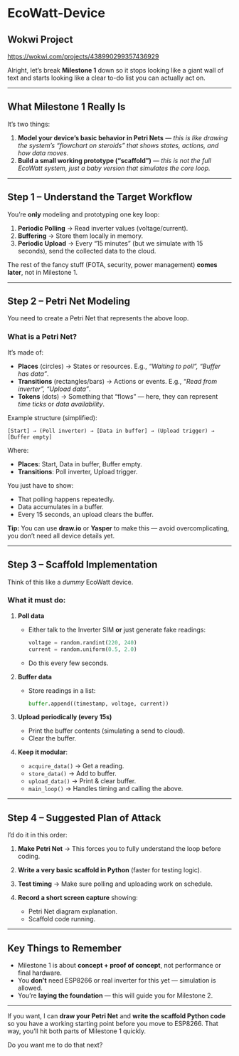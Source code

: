 # EcoWatt-Device

## Wokwi Project
https://wokwi.com/projects/438990299357436929

Alright, let’s break **Milestone 1** down so it stops looking like a giant wall of text and starts looking like a clear to-do list you can actually act on.

---

## **What Milestone 1 Really Is**

It’s two things:

1. **Model your device’s basic behavior in Petri Nets** — *this is like drawing the system’s “flowchart on steroids” that shows states, actions, and how data moves.*
2. **Build a small working prototype (“scaffold”)** — *this is not the full EcoWatt system, just a baby version that simulates the core loop.*

---

## **Step 1 – Understand the Target Workflow**

You’re **only** modeling and prototyping one key loop:

1. **Periodic Polling** → Read inverter values (voltage/current).
2. **Buffering** → Store them locally in memory.
3. **Periodic Upload** → Every “15 minutes” (but we simulate with 15 seconds), send the collected data to the cloud.

The rest of the fancy stuff (FOTA, security, power management) **comes later**, not in Milestone 1.

---

## **Step 2 – Petri Net Modeling**

You need to create a Petri Net that represents the above loop.

### **What is a Petri Net?**

It’s made of:

* **Places** (circles) → States or resources. E.g., *“Waiting to poll”, “Buffer has data”*.
* **Transitions** (rectangles/bars) → Actions or events. E.g., *“Read from inverter”, “Upload data”*.
* **Tokens** (dots) → Something that “flows” — here, they can represent *time ticks* or *data availability*.

Example structure (simplified):

```
[Start] → (Poll inverter) → [Data in buffer] → (Upload trigger) → [Buffer empty]
```

Where:

* **Places**: Start, Data in buffer, Buffer empty.
* **Transitions**: Poll inverter, Upload trigger.

You just have to show:

* That polling happens repeatedly.
* Data accumulates in a buffer.
* Every 15 seconds, an upload clears the buffer.

**Tip:** You can use **draw\.io** or **Yasper** to make this — avoid overcomplicating, you don’t need all device details yet.

---

## **Step 3 – Scaffold Implementation**

Think of this like a *dummy* EcoWatt device.

### **What it must do:**

1. **Poll data**

   * Either talk to the Inverter SIM **or** just generate fake readings:

     ```python
     voltage = random.randint(220, 240)
     current = random.uniform(0.5, 2.0)
     ```
   * Do this every few seconds.

2. **Buffer data**

   * Store readings in a list:

     ```python
     buffer.append((timestamp, voltage, current))
     ```

3. **Upload periodically (every 15s)**

   * Print the buffer contents (simulating a send to cloud).
   * Clear the buffer.

4. **Keep it modular**:

   * `acquire_data()` → Get a reading.
   * `store_data()` → Add to buffer.
   * `upload_data()` → Print & clear buffer.
   * `main_loop()` → Handles timing and calling the above.

---

## **Step 4 – Suggested Plan of Attack**

I’d do it in this order:

1. **Make Petri Net** → This forces you to fully understand the loop before coding.
2. **Write a very basic scaffold in Python** (faster for testing logic).
3. **Test timing** → Make sure polling and uploading work on schedule.
4. **Record a short screen capture** showing:

   * Petri Net diagram explanation.
   * Scaffold code running.

---

## **Key Things to Remember**

* Milestone 1 is about **concept + proof of concept**, not performance or final hardware.
* You **don’t** need ESP8266 or real inverter for this yet — simulation is allowed.
* You’re **laying the foundation** — this will guide you for Milestone 2.

---

If you want, I can **draw your Petri Net** and **write the scaffold Python code** so you have a working starting point before you move to ESP8266. That way, you’ll hit both parts of Milestone 1 quickly.

Do you want me to do that next?
